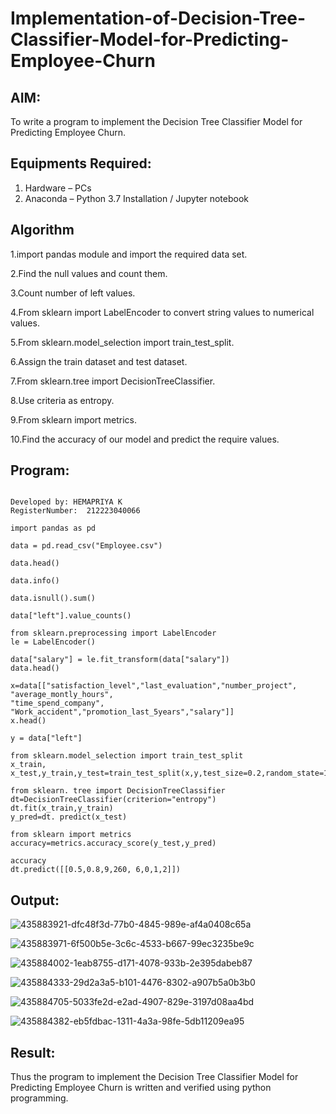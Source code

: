 # Implementation-of-Decision-Tree-Classifier-Model-for-Predicting-Employee-Churn

## AIM:
To write a program to implement the Decision Tree Classifier Model for Predicting Employee Churn.

## Equipments Required:
1. Hardware – PCs
2. Anaconda – Python 3.7 Installation / Jupyter notebook

## Algorithm
1.import pandas module and import the required data set.

2.Find the null values and count them.

3.Count number of left values.

4.From sklearn import LabelEncoder to convert string values to numerical values.

5.From sklearn.model_selection import train_test_split.

6.Assign the train dataset and test dataset.

7.From sklearn.tree import DecisionTreeClassifier.

8.Use criteria as entropy.

9.From sklearn import metrics.

10.Find the accuracy of our model and predict the require values.


## Program:
```

Developed by: HEMAPRIYA K
RegisterNumber:  212223040066

import pandas as pd

data = pd.read_csv("Employee.csv")

data.head()

data.info()

data.isnull().sum()

data["left"].value_counts()

from sklearn.preprocessing import LabelEncoder
le = LabelEncoder()

data["salary"] = le.fit_transform(data["salary"])
data.head()

x=data[["satisfaction_level","last_evaluation","number_project", "average_montly_hours",
"time_spend_company", "Work_accident","promotion_last_5years","salary"]]
x.head()

y = data["left"]

from sklearn.model_selection import train_test_split
x_train, x_test,y_train,y_test=train_test_split(x,y,test_size=0.2,random_state=100)

from sklearn. tree import DecisionTreeClassifier
dt=DecisionTreeClassifier(criterion="entropy")
dt.fit(x_train,y_train)
y_pred=dt. predict(x_test)

from sklearn import metrics
accuracy=metrics.accuracy_score(y_test,y_pred)

accuracy
dt.predict([[0.5,0.8,9,260, 6,0,1,2]])

```

## Output:
![435883921-dfc48f3d-77b0-4845-989e-af4a0408c65a](https://github.com/user-attachments/assets/96f4a57d-079d-41bb-aa0a-a3ea7966e5b2)


![435883971-6f500b5e-3c6c-4533-b667-99ec3235be9c](https://github.com/user-attachments/assets/46b4b018-26fd-4253-a070-8b2e168a1902)

![435884002-1eab8755-d171-4078-933b-2e395dabeb87](https://github.com/user-attachments/assets/5fd0d18e-987e-4072-ab42-0c88f75cb3fa)


![435884333-29d2a3a5-b101-4476-8302-a907b5a0b3b0](https://github.com/user-attachments/assets/6ead3242-24b6-424f-a61e-e7d79fad85a9)


![435884705-5033fe2d-e2ad-4907-829e-3197d08aa4bd](https://github.com/user-attachments/assets/81ae278f-d459-461d-93fe-1daeac5f3301)


![435884382-eb5fdbac-1311-4a3a-98fe-5db11209ea95](https://github.com/user-attachments/assets/713b688c-6e0b-4e21-8c60-49a477bba0ec)



## Result:
Thus the program to implement the  Decision Tree Classifier Model for Predicting Employee Churn is written and verified using python programming.
